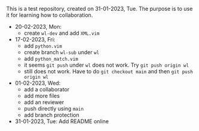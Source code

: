 This is a test repository, created on 31-01-2023, Tue. The purpose is to use
it for learning how to collaboration.

- 20-02-2023, Mon: 
  - create `wl-dev` and add `XML.vim`
- 17-02-2023, Fri:
  - add `python.vim`
  - create branch `wl-sub` under `wl`
  - add `python_match.vim`
  - it seems `git push` under `wl` does not work. Try `git push origin wl`
  - still does not work. Have to do `git checkout main` and then `git push
    origin wl`
- 01-02-2023, Wed:
  - add a collaborator
  - add more files 
  - add an reviewer
  - push directly using `main`
  - add branch protection
- 31-01-2023, Tue: Add README online

